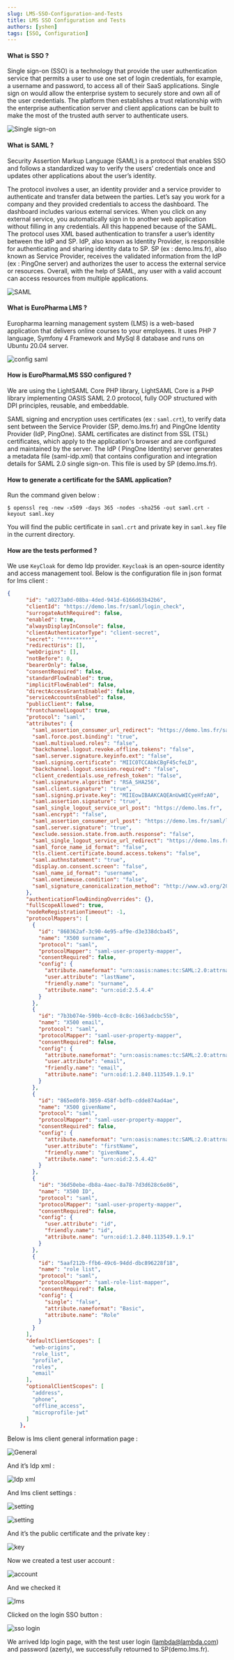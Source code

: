 ```yaml
---
slug: LMS-SSO-Configuration-and-Tests
title: LMS SSO Configuration and Tests
authors: [yshen]
tags: [SSO, Configuration]
---
```


#### What is SSO ?

Single sign-on (SSO) is a technology that provide the user authentication service that permits a user to use one set of login credentials, for example, a username and password, to access all of their SaaS applications.
Single sign on would allow the enterprise system to securely store and own all of the user credentials. The platform then  establishes a trust relationship with the enterprise authentication server and client applications can be built to make the most of the trusted auth server to authenticate users.
 
![Single sign-on](./single-sign-on.png)

#### What is SAML ?

Security Assertion Markup Language (SAML) is a protocol that enables SSO and follows a standardized way to verify the users’ credentials once and updates other applications about the user’s identity. 
 
The protocol involves a user, an identity provider and a service provider to authenticate and transfer data between the parties.
Let’s say you work for a company and they provided credentials to access the dashboard. The dashboard includes various external services. When you click on any external service, you automatically sign in to another web application without filling in any credentials. All this happened because of the SAML. The protocol uses XML based authentication to transfer a user’s identity between the IdP and SP. IdP, also known as Identity Provider, is responsible for authenticating and sharing identity data to SP.
SP (ex : demo.lms.fr), also known as Service Provider, receives the validated information from the IdP (ex :  PingOne server) and authorizes the user to access the external service or resources. Overall, with the help of SAML, any user with a valid account can access resources from multiple applications.

![SAML](./saml.png)

#### What is EuroPharma LMS ?

Europharma learning management system (LMS) is a web-based application that delivers online courses to your employees. It uses PHP 7 language, Symfony 4 Framework and MySql 8 database and runs on Ubuntu 20.04 server.

![config saml](./config_saml.png)

#### How is EuroPharmaLMS SSO configured ?

We are using the LightSAML Core PHP library, LightSAML Core is a PHP library implementing OASIS SAML 2.0 protocol, fully OOP structured with DPI principles, reusable, and embeddable.
 
SAML signing and encryption uses certificates (ex : `saml.crt`), to verify data sent between the Service Provider (SP, demo.lms.fr) and  PingOne Identity Provider (IdP,  PingOne). SAML certificates are distinct from SSL (TSL) certificates, which apply to the application's browser and are configured and maintained by the server.
The IdP ( PingOne Identity) server generates a metadata file (saml-idp.xml) that contains configuration and integration details for SAML 2.0 single sign-on. This file is used by SP (demo.lms.fr). 

#### How to generate a certificate for the SAML application?

Run the command given below :
	
	$ openssl req -new -x509 -days 365 -nodes -sha256 -out saml.crt -keyout saml.key

You will find the public certificate in `saml.crt` and private key in `saml.key` file in the current directory.

#### How are the tests performed ?

We use `KeyCloak` for demo Idp provider. `Keycloak` is an open-source identity and access management tool.
Below is the configuration file in json format for lms client :

```json
{
      "id": "a0273a0d-08ba-4ded-941d-6166d63b42b6",
      "clientId": "https://demo.lms.fr/saml/login_check",
      "surrogateAuthRequired": false,
      "enabled": true,
      "alwaysDisplayInConsole": false,
      "clientAuthenticatorType": "client-secret",
      "secret": "**********",
      "redirectUris": [],
      "webOrigins": [],
      "notBefore": 0,
      "bearerOnly": false,
      "consentRequired": false,
      "standardFlowEnabled": true,
      "implicitFlowEnabled": false,
      "directAccessGrantsEnabled": false,
      "serviceAccountsEnabled": false,
      "publicClient": false,
      "frontchannelLogout": true,
      "protocol": "saml",
      "attributes": {
        "saml_assertion_consumer_url_redirect": "https://demo.lms.fr/saml/login_check",
        "saml.force.post.binding": "true",
        "saml.multivalued.roles": "false",
        "backchannel.logout.revoke.offline.tokens": "false",
        "saml.server.signature.keyinfo.ext": "false",
        "saml.signing.certificate": "MIIC0TCCAbkCBgF45cfeLD",
        "backchannel.logout.session.required": "false",
        "client_credentials.use_refresh_token": "false",
        "saml.signature.algorithm": "RSA_SHA256",
        "saml.client.signature": "true",
        "saml.signing.private.key": "MIIEowIBAAKCAQEAnUwWICyeHfzA0",
        "saml.assertion.signature": "true",
        "saml_single_logout_service_url_post": "https://demo.lms.fr",
        "saml.encrypt": "false",
        "saml_assertion_consumer_url_post": "https://demo.lms.fr/saml/login_check",
        "saml.server.signature": "true",
        "exclude.session.state.from.auth.response": "false",
        "saml_single_logout_service_url_redirect": "https://demo.lms.fr",
        "saml_force_name_id_format": "false",
        "tls.client.certificate.bound.access.tokens": "false",
        "saml.authnstatement": "true",
        "display.on.consent.screen": "false",
        "saml_name_id_format": "username",
        "saml.onetimeuse.condition": "false",
        "saml_signature_canonicalization_method": "http://www.w3.org/2001/10/xml-exc-c14n#"
      },
      "authenticationFlowBindingOverrides": {},
      "fullScopeAllowed": true,
      "nodeReRegistrationTimeout": -1,
      "protocolMappers": [
        {
          "id": "860362af-3c90-4e95-af9e-d3e338dcba45",
          "name": "X500 surname",
          "protocol": "saml",
          "protocolMapper": "saml-user-property-mapper",
          "consentRequired": false,
          "config": {
            "attribute.nameformat": "urn:oasis:names:tc:SAML:2.0:attrname-format:uri",
            "user.attribute": "lastName",
            "friendly.name": "surname",
            "attribute.name": "urn:oid:2.5.4.4"
          }
        },
        {
          "id": "7b3b074e-590b-4cc0-8c8c-1663adcbc55b",
          "name": "X500 email",
          "protocol": "saml",
          "protocolMapper": "saml-user-property-mapper",
          "consentRequired": false,
          "config": {
            "attribute.nameformat": "urn:oasis:names:tc:SAML:2.0:attrname-format:uri",
            "user.attribute": "email",
            "friendly.name": "email",
            "attribute.name": "urn:oid:1.2.840.113549.1.9.1"
          }
        },
        {
          "id": "865ed0f8-3059-458f-bdfb-cdde874ad4ae",
          "name": "X500 givenName",
          "protocol": "saml",
          "protocolMapper": "saml-user-property-mapper",
          "consentRequired": false,
          "config": {
            "attribute.nameformat": "urn:oasis:names:tc:SAML:2.0:attrname-format:uri",
            "user.attribute": "firstName",
            "friendly.name": "givenName",
            "attribute.name": "urn:oid:2.5.4.42"
          }
        },
        {
          "id": "36d50ebe-db8a-4aec-8a78-7d3d628c6e86",
          "name": "X500 ID",
          "protocol": "saml",
          "protocolMapper": "saml-user-property-mapper",
          "consentRequired": false,
          "config": {
            "user.attribute": "id",
            "friendly.name": "id",
            "attribute.name": "urn:oid:1.2.840.113549.1.9.1"
          }
        },
        {
          "id": "5aaf212b-ffb6-49c6-94dd-dbc896228f18",
          "name": "role list",
          "protocol": "saml",
          "protocolMapper": "saml-role-list-mapper",
          "consentRequired": false,
          "config": {
            "single": "false",
            "attribute.nameformat": "Basic",
            "attribute.name": "Role"
          }
        }
      ],
      "defaultClientScopes": [
        "web-origins",
        "role_list",
        "profile",
        "roles",
        "email"
      ],
      "optionalClientScopes": [
        "address",
        "phone",
        "offline_access",
        "microprofile-jwt"
      ]
    },
```

Below is lms client general information page : 

![General](./lms-client-general.png)

And it’s Idp xml :
 
![Idp xml](./idp-xml.png)

And lms client settings : 
 
![setting](./lms-client-setting.png)

![setting](./lms-client-setting-2.png)

And it’s the public certificate and the private key :

![key](./lms-client-key.png)

Now we created a test user account : 
 
![account](./account.png)

And we checked it 
 
![lms](./lms.png)

Clicked on the login SSO button :
 
![sso login](./sso-login.png)
 
We arrived Idp login page, with the test user login (lambda@lambda.com) and password (azerty), we successfully retourned to SP(demo.lms.fr).
